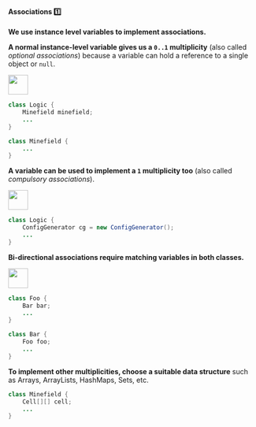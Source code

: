 <link rel="stylesheet" href="{{baseUrl}}/css/textbook.css">

<div class="website-content">

<div id="title">

#### Associations :one:

</div>

<div id="body">

<p/>

**We use instance level variables to implement associations.** 

**A normal instance-level variable gives us a `0..1` multiplicity** (also called _optional associations_) because a variable can hold a reference to a single object or `null`.

<tip-box>

<img src="{{baseUrl}}/oopImplementation/associations/images/logicMinefield.png" height="40" />
<p/>

```java
class Logic {
    Minefield minefield;
    ...
}
```

```java
class Minefield {
    ...
}
```

</tip-box>


**A variable can be used to implement a `1` multiplicity too** (also called _compulsory associations_).

<tip-box>

<img src="{{baseUrl}}/oopImplementation/associations/images/logicConfigGenerator.png" height="40" />
<p/>

```java
class Logic {
    ConfigGenerator cg = new ConfigGenerator();
    ...
}
```

</tip-box>

**Bi-directional associations require matching variables in both classes.**

<tip-box>

<img src="{{baseUrl}}/oopImplementation/associations/images/fooBar.png" height="40" />
<p/>

```java
class Foo {
    Bar bar;
    ...
}
```

```java
class Bar {
    Foo foo;
    ...
}
```
</tip-box>

**To implement other multiplicities, choose a suitable data structure** such as Arrays, ArrayLists, HashMaps, Sets, etc.

<tip-box>

```java
class Minefield {
    Cell[][] cell;
    ...
}
```

</tip-box>

</div>

<div id="extras">
 <include src="exercises.md"/>
</div>

</div>
